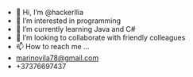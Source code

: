 - 👋 Hi, I’m @hackerIlia
- 👀 I’m interested in programming
- 🌱 I’m currently learning Java and C#
- 💞️ I’m looking to collaborate with friendly colleagues
- 📫 How to reach me ...
- marinovila78@gmail.com
- +37376697437
  
